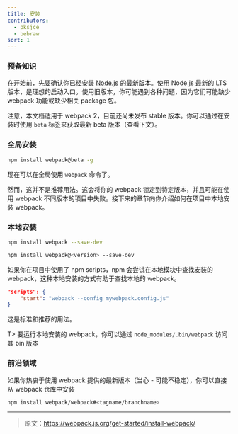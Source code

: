 ```yaml
---
title: 安装
contributors:
  - pksjce
  - bebraw
sort: 1
---
```


### 预备知识

在开始前，先要确认你已经安装 [Node.js](https://nodejs.org/en/) 的最新版本。使用 Node.js 最新的 LTS 版本，是理想的启动入口。使用旧版本，你可能遇到各种问题，因为它们可能缺少 webpack 功能或缺少相关 package 包。

注意，本文档适用于 webpack 2，目前还尚未发布 stable 版本。你可以通过在安装时使用 `beta` 标签来获取最新 beta 版本（查看下文）。

### 全局安装

``` bash
npm install webpack@beta -g
```

现在可以在全局使用 `webpack` 命令了。

然而，这并不是推荐用法。这会将你的 webpack 锁定到特定版本，并且可能在使用 webpack 不同版本的项目中失败。接下来的章节向你介绍如何在项目中本地安装 webpack。

### 本地安装

``` bash
npm install webpack --save-dev

npm install webpack@<version> --save-dev
```

如果你在项目中使用了 npm scripts，npm 会尝试在本地模块中查找安装的 webpack，这种本地安装的方式有助于查找本地的 webpack。

```json
"scripts": {
	"start": "webpack --config mywebpack.config.js"
}
```

这是标准和推荐的用法。

T> 要运行本地安装的 webpack，你可以通过 `node_modules/.bin/webpack` 访问其 bin 版本


### 前沿领域

如果你热衷于使用 webpack 提供的最新版本（当心 - 可能不稳定），你可以直接从 webpack 仓库中安装

``` bash
npm install webpack/webpack#<tagname/branchname>
```

***

> 原文：https://webpack.js.org/get-started/install-webpack/